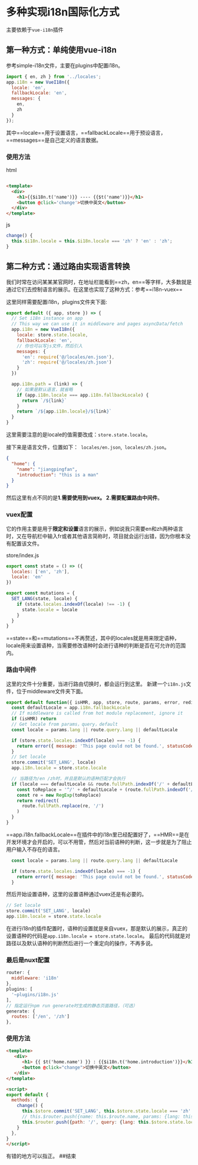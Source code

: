 # 多种实现i18n国际化方式
主要依赖于<code>vue-i18n</code>插件

## 第一种方式：单纯使用vue-i18n
参考simple-i18n文件，主要在plugins中配置i18n。

```js
import { en, zh } from '../locales';
app.i18n = new VueI18n({
  locale: 'en',
  fallbackLocale: 'en',
  messages: {
    en,
    zh
  }
});
```
其中==locale==用于设置语言，==fallbackLocale==用于预设语言，==messages==是自己定义的语言数据。

### 使用方法

html
```html

<template>
  <div>
    <h1>{{$i18n.t('name')}} ---- {{$t('name')}}</h1>
    <button @click='change'>切换中英文</button>
  </div>
</template>
```
js
```js
change() {
  this.$i18n.locale = this.$i18n.locale === 'zh' ? 'en' : 'zh';
}
```

## 第二种方式：通过路由实现语言转换
我们时常在访问某某某官网时，在地址栏能看到==zh，en==等字样，大多数就是通过它们去控制语言的展示。在这里也实现了这种方式：参考==i18n-vuex==

这里同样需要配置i18n，plugins文件夹下面:
```js 
export default ({ app, store }) => {
  // Set i18n instance on app
  // This way we can use it in middleware and pages asyncData/fetch
  app.i18n = new VueI18n({
    locale: store.state.locale,
    fallbackLocale: 'en',
    // 你也可以写js文件，然后引入
    messages: {
      'en': require('@/locales/en.json'),
      'zh': require('@/locales/zh.json')
    }
  })

  app.i18n.path = (link) => {
    // 如果是默认语言，就省略
    if (app.i18n.locale === app.i18n.fallbackLocale) {
      return `/${link}`
    }
    return `/${app.i18n.locale}/${link}`
  }
}
```
这里需要注意的是locale的值需要改成：`store.state.locale`。

接下来是语言文件，位置如下：` locales/en.json`,` locales/zh.json`。
```json
{
  "home": {
    "name": "jiangpingfan",
    "introduction": "this is a man"
  }
}
```
然后这里有点不同的是<b>1.需要使用到vuex。 2.需要配置路由中间件</b>。
### vuex配置
它的作用主要是用于<b>限定和设置</b>语言的展示，例如说我只需要en和zh两种语言时，又在导航栏中输入fr或者其他语言简称时，项目就会运行出错，因为你根本没有配置该文件。

store/index.js
```js
export const state = () => ({
  locales: ['en', 'zh'],
  locale: 'en'
})

export const mutations = {
  SET_LANG(state, locale) {
    if (state.locales.indexOf(locale) !== -1) {
      state.locale = locale
    }
  }
}
```
==state==和==mutations==不再赘述，其中的locales就是用来限定语种，locale用来设置语种，当需要修改语种时会进行语种的判断是否在可允许的范围内。


### 路由中间件
这里的文件十分重要，当进行路由切换时，都会运行到这里。
新建一个`i18n.js`文件，位于middleware文件夹下面。
```js
export default function({ isHMR, app, store, route, params, error, redirect }) {
  const defaultLocale = app.i18n.fallbackLocale
  // If middleware is called from hot module replacement, ignore it
  if (isHMR) return
  // Get locale from params，query，default
  const locale = params.lang || route.query.lang || defaultLocale

  if (store.state.locales.indexOf(locale) === -1) {
    return error({ message: 'This page could not be found.', statusCode: 404 })
  }
  // Set locale
  store.commit('SET_LANG', locale)
  app.i18n.locale = store.state.locale

  // 当路径为/en /zh时，并且是默认的语种匹配才会执行
  if (locale === defaultLocale && route.fullPath.indexOf('/' + defaultLocale) === 0) {
    const toReplace = '^/' + defaultLocale + (route.fullPath.indexOf('/' + defaultLocale + '/') === 0 ? '/' : '')
    const re = new RegExp(toReplace)
    return redirect(
      route.fullPath.replace(re, '/')
    )
  }
}
```
==app.i18n.fallbackLocale==在插件中的i18n里已经配置好了，==HMR==是在开发环境才会开启的，可以不用管，然后对当前语种的判断，这一步就是为了阻止用户输入不存在的语言。

```js
  const locale = params.lang || route.query.lang || defaultLocale

  if (store.state.locales.indexOf(locale) === -1) {
    return error({ message: 'This page could not be found.', statusCode: 404 })
  }
```
然后开始设置语种，这里的设置语种通过vuex还是有必要的。
```js
// Set locale
store.commit('SET_LANG', locale)
app.i18n.locale = store.state.locale
```
在进行i18n的插件配置时，语种的设置就是来自vuex，那是默认的展示，真正的设置语种的代码是`app.i18n.locale = store.state.locale`。
最后的代码就是对路径以及默认语种的判断然后进行一个重定向的操作，不再多说。

### 最后是nuxt配置
```js
router: {
  middleware: 'i18n'
},
plugins: [
  '~plugins/i18n.js'
],
// 指定运行npm run generate时生成的静态页面路径，（可选）
generate: {
  routes: ['/en', '/zh']
},
```
### 使用方法
```html
<template>
   <div>
      <h1> {{ $t('home.name') }} : {{$i18n.t('home.introduction')}}</h1>
      <button @click="change">切换中英文</button>
   </div>
</template>

<script>
export default {
  methods: {
    change() {
      this.$store.commit('SET_LANG', this.$store.state.locale === 'zh' ? 'en' : 'zh');
      // this.$router.push({name: this.$route.name, params: {lang: this.$store.state.locale}});
      this.$router.push({path: '/', query: {lang: this.$store.state.locale}});
    }
  },
}
</script>

```
有错的地方可以指正。
##结束